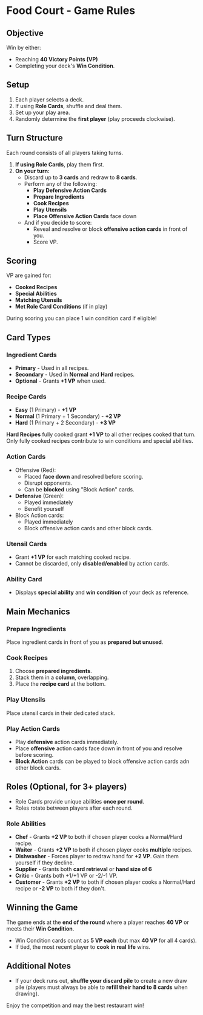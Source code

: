 # Food Court - Game Rules

## Objective

Win by either:
- Reaching **40 Victory Points (VP)**
- Completing your deck's **Win Condition**.

## Setup

1. Each player selects a deck.
2. If using **Role Cards**, shuffle and deal them.
3. Set up your play area.
4. Randomly determine the **first player** (play proceeds clockwise).

## Turn Structure

Each round consists of all players taking turns.
1. **If using Role Cards**, play them first.
2. **On your turn:**
   - Discard up to **3 cards** and redraw to **8 cards**.
   - Perform any of the following:
     - **Play Defensive Action Cards**
     - **Prepare Ingredients**
     - **Cook Recipes**
     - **Play Utensils**
     - **Place Offensive Action Cards** face down
   - And if you decide to score:
     - Reveal and resolve or block **offensive action cards** in front of you.
     - Score VP.

## Scoring

VP are gained for:
- **Cooked Recipes**
- **Special Abilities**
- **Matching Utensils**
- **Met Role Card Conditions** (if in play)

During scoring you can place 1 win condition card if eligible!

## Card Types

### Ingredient Cards

- **Primary** - Used in all recipes.
- **Secondary** - Used in **Normal** and **Hard** recipes.
- **Optional** - Grants **+1 VP** when used.

### Recipe Cards

- **Easy** (1 Primary) - **+1 VP**
- **Normal** (1 Primary + 1 Secondary) - **+2 VP**
- **Hard** (1 Primary + 2 Secondary) - **+3 VP**

**Hard Recipes** fully cooked grant **+1 VP** to all other recipes cooked that turn.  
Only fully cooked recipes contribute to win conditions and special abilities.

### Action Cards

- Offensive (Red):
  - Placed **face down** and resolved before scoring.
  - Disrupt opponents.
  - Can be **blocked** using "Block Action" cards.
- **Defensive** (Green):
  - Played immediately
  - Benefit yourself
- Block Action cards:
  - Played immediately
  - Block offensive action cards and other block cards.

### Utensil Cards

- Grant **+1 VP** for each matching cooked recipe.
- Cannot be discarded, only **disabled/enabled** by action cards.

### Ability Card
- Displays **special ability** and **win condition** of your deck as reference.

## Main Mechanics

### Prepare Ingredients

Place ingredient cards in front of you as **prepared but unused**.

### Cook Recipes

1. Choose **prepared ingredients**.
2. Stack them in a **column**, overlapping.
3. Place the **recipe card** at the bottom.

### Play Utensils

Place utensil cards in their dedicated stack.

### Play Action Cards

- Play **defensive** action cards immediately.
- Place **offensive** action cards face down in front of you and resolve before scoring.
- **Block Action** cards can be played to block offensive action cards adn other block cards.

## Roles (Optional, for 3+ players)

- Role Cards provide unique abilities **once per round**.
- Roles rotate between players after each round.

### Role Abilities

- **Chef** - Grants **+2 VP** to both if chosen player cooks a Normal/Hard recipe.
- **Waiter** - Grants **+2 VP** to both if chosen player cooks **multiple** recipes.
- **Dishwasher** - Forces player to redraw hand for **+2 VP**. Gain them yourself if they decline.
- **Supplier** - Grants both **card retrieval** or **hand size of 6** 
- **Critic** - Grants both +1/+1 VP or -2/-1 VP.
- **Customer** - Grants **+2 VP** to both if chosen player cooks a Normal/Hard recipe or **-2 VP**
to both if they don't.

## Winning the Game

The game ends at the **end of the round** where a player reaches **40 VP** or meets their 
**Win Condition**.

- Win Condition cards count as **5 VP each** (but max **40 VP** for all 4 cards).
- If tied, the most recent player to **cook in real life** wins.

## Additional Notes

- If your deck runs out, **shuffle your discard pile** to create a new draw pile (players must
always be able to **refill their hand to 8 cards** when drawing).

Enjoy the competition and may the best restaurant win!

